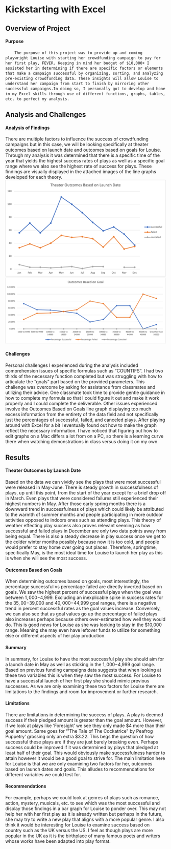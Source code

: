# Kickstarting with Excel
## Overview of Project
#### Purpose
        The purpose of this project was to provide up and coming playwright Louise with starting her crowdfunding campaign to pay for her first play, FEVER. Keeping in mind her budget of $10,000+ I assisted her in determining if there are specific factors or elements that make a campaign successful by organizing, sorting, and analyzing pre-existing crowdfunding data. These insights will allow Louise to understand her campaign from start to finish by mirroring other successful campaigns.In doing so, I personally got to develop and hone in my Excel skills through use of different functions, graphs, tables, etc. to perfect my analysis.
## Analysis and Challenges
#### Analysis of Findings
There are multiple factors to influence the success of crowdfunding campaigns but in this case, we will be looking specifically at theater outcomes based on launch date and outcomes based on goals for Louise. Through my analysis it was determined that there is a specific time of the year that yields the highest success rates of plays as well as a specific goal range where we also see the highest rate of success for plays. These findings are visually displayed in the attached images of the line graphs developed for each theory.
![Theater Outcomes by Launch Date](Theater_Outcomes_vs_Launch.png)
![Outcomes Based on Goals](Outcomes_vs_Goals.png)
#### Challenges
Personal challenges I experienced during the analysis included comprehension issues of specific formulas such as “COUNTIFS”. I had two thirds of the necessary function completed but was struggling with how to articulate the “goals” part based on the provided parameters. This challenge was overcome by asking for assistance from classmates and utilizing their advice. One classmate took time to provide gentle guidance in how to complete my formula so that I could figure it out and make it work properly and I could complete the deliverable. Other issues experienced involve the Outcomes Based on Goals line graph displaying too much excess information from the entirety of the data field and not specifically just the percentages of successful, failed, and canceled plays. After playing around with Excel for a bit I eventually found out how to make the graph reflect the necessary information. I have noticed that figuring out how to edit graphs on a Mac differs a lot from on a PC, so there is a learning curve there when watching demonstrations in class versus doing it on my own.
## Results
#### Theater Outcomes by Launch Date
Based on the data we can vividly see the plays that were most successful were released in May-June. There is steady growth in successfulness of plays, up until this point, from the start of the year except for a brief drop off in March. Even plays that were considered failures still experienced their highest numbers in May. After those early spring months there is a downward trend in successfulness of plays which could likely be attributed to the warmth of summer months and people participating in more outdoor activities opposed to indoors ones such as attending plays. This theory of weather effecting play success also proves relevant seeming as how successful and failed plays in December are only two data points away from being equal. There is also a steady decrease in play success once we get to the colder winter months possibly because now it is too cold, and people would prefer to stay home over going out places. Therefore, springtime, specifically May, is the most ideal time for Louise to launch her play as this is when she will see the most success. 
#### Outcomes Based on Goals
When determining outcomes based on goals, most interestingly, the percentage successful vs percentage failed are directly inverted based on goals. We saw the highest percent of successful plays when the goal was between $1,000-$4,999. Excluding an inexplicable spike in success rates for the $35,00-$39,000 and $40,000-$44,999 goal ranges, there is a negative trend in percent successful rates as the goal values increase. Conversely, we can also see that as goal values go up the percentage of failed plays also increases perhaps because others over-estimated how well they would do. This is good news for Louise as she was looking to stay in the $10,000 range. Meaning she may even have leftover funds to utilize for something else or different aspects of her play production.  
#### Summary
In summary, for Louise to have the most successful play she should aim for a launch date in May as well as sticking in the $1,000-$4,999 goal range. Based on previous funding campaigns data suggests that when looking at these two variables this is when they saw the most success. For Louise to have a successful launch of her first play she should mimic previous successes. As we are only examining these two factors for Louise there are limitations to the findings and room for improvement or further research. 
#### Limitations
There are limitations in determining the success of plays. A play is deemed success if their pledged amount is greater than the goal amount. However, if we look at plays like ‘Foresight’ we see they only made $4 more than their goal amount. Same goes for ‘"The Tale of The Cockatrice" by Peafrog Puppetry’ grossing only an extra $3.22. This begs the question of how successful these plays are if they are just barely breaking even. Perhaps success could be improved if it was determined by plays that pledged at least half of their goal. This would obviously make successfulness harder to attain however it would be a good goal to strive for. The main limitation here for Louise is that we are only examining two factors for her, outcomes based on launch dates and goals. This alludes to recommendations for different variables we could test for.
#### Recommendations 
For example, perhaps we could look at genres of plays such as romance, action, mystery, musicals, etc. to see which was the most successful and display those findings in a bar graph for Louise to ponder over. This may not help her with her first play as it is already written but perhaps in the future, she may try to write a new play that aligns with a more popular genre. I also think it would be interesting for Louise to examine success based on country such as the UK versus the US. I feel as though plays are more popular in the UK as it is the birthplace of many famous poets and writers whose works have been adapted into play format. 
